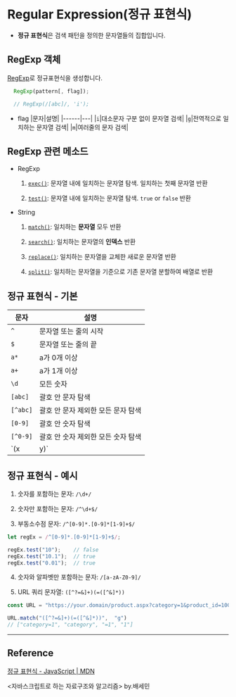 # Regular Expression(정규 표현식)

* **정규 표현식**은 검색 패턴을 정의한 문자열들의 집합입니다. 

## RegExp 객체

[RegExp](https://developer.mozilla.org/ko/docs/Web/JavaScript/Reference/Global_Objects/RegExp)로 정규표현식을 생성합니다. 

  ```js
    RegExp(pattern[, flag]);

    // RegExp(/[abc]/, 'i');
  ```

  * flag
    |문자|설명|
    |------|---|
    |`i`|대소문자 구분 없이 문자열 검색|
    |`g`|전역적으로 일치하는 문자열 검색|
    |`m`|여러줄의 문자 검색|


## RegExp 관련 메소드

  * RegExp

    1. [`exec()`](https://developer.mozilla.org/ko/docs/Web/JavaScript/Reference/Global_Objects/RegExp/exec): 문자열 내에 일치하는 문자열 탐색. 일치하는 첫째 문자열 반환

    2. [`test()`](https://developer.mozilla.org/ko/docs/Web/JavaScript/Reference/Global_Objects/RegExp/test): 문자열 내에 일치하는 문자열 탐색. `true` or `false` 반환
      
  * String

    1. [`match()`](https://developer.mozilla.org/ko/docs/Web/JavaScript/Reference/Global_Objects/String/match): 일치하는 **문자열** 모두 반환

    2. [`search()`](https://developer.mozilla.org/ko/docs/Web/JavaScript/Reference/Global_Objects/String/search): 일치하는 문자열의 **인덱스** 반환

    3. [`replace()`](https://developer.mozilla.org/ko/docs/Web/JavaScript/Reference/Global_Objects/String/replace): 일치하는 문자열을 교체한 새로운 문자열 반환

    4. [`split()`](https://developer.mozilla.org/ko/docs/Web/JavaScript/Reference/Global_Objects/String/split): 일치하는 문자열을 기준으로 기존 문자열 분할하여 배열로 반환

## 정규 표현식 - 기본

  |문자|설명|
  |------|---|
  |`^`|문자열 또는 줄의 시작|
  |`$`|문자열 또는 줄의 끝|
  |`a*`|a가 0개 이상|
  |`a+`|a가 1개 이상|
  |`\d`|모든 숫자|
  |`[abc]`|괄호 안 문자 탐색|
  |`[^abc]`|괄호 안 문자 제외한 모든 문자 탐색|
  |`[0-9]`|괄호 안 숫자 탐색|
  |`[^0-9]`|괄호 안 숫자 제외한 모든 숫자 탐색|
  |`(x|y)`|x 또는 y 탐색|


## 정규 표현식 - 예시

  1. 숫자를 포함하는 문자: `/\d+/`

  2. 숫자만 포함하는 문자: `/^\d+$/`

  3. 부동소수점 문자: `/^[0-9]*.[0-9]*[1-9]+$/`

  ```js
  let regEx = /^[0-9]*.[0-9]*[1-9]+$/;

  regEx.test("10");    // false
  regEx.test("10.1");  // true
  regEx.test("0.01");  // true
  ```

  4. 숫자와 알파벳만 포함하는 문자: `/[a-zA-Z0-9]/`

  5. URL 쿼리 문자열: `([^?=&]+)(=([^&]*))`

  ```js
  const URL = "https://your.domain/product.aspx?category=1&product_id=1000&query_id=book";

  URL.match("([^?=&]+)(=([^&]*))",  "g")
  // ["category=1", "category", "=1", "1"]
  ```

  ***


## Reference

[정규 표현식 - JavaScript | MDN](https://developer.mozilla.org/ko/docs/Web/JavaScript/Guide/Regular_Expressions)

<자바스크립트로 하는 자료구조와 알고리즘> by.배세민
